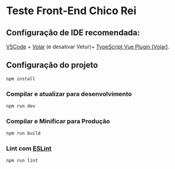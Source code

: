 # Teste Front-End Chico Rei

## Configuração de IDE recomendada:

[VSCode](https://code.visualstudio.com/) + [Volar](https://marketplace.visualstudio.com/items?itemName=Vue.volar) (e desativar Vetur)+ [TypeScript Vue Plugin (Volar)](https://marketplace.visualstudio.com/items?itemName=Vue.vscode-typescript-vue-plugin).


## Configuração do projeto

```sh
npm install
```

### Compilar e atualizar para desenvolvimento

```sh
npm run dev
```

### Compilar e Minificar para Produção

```sh
npm run build
```

### Lint com [ESLint](https://eslint.org/)

```sh
npm run lint
```
